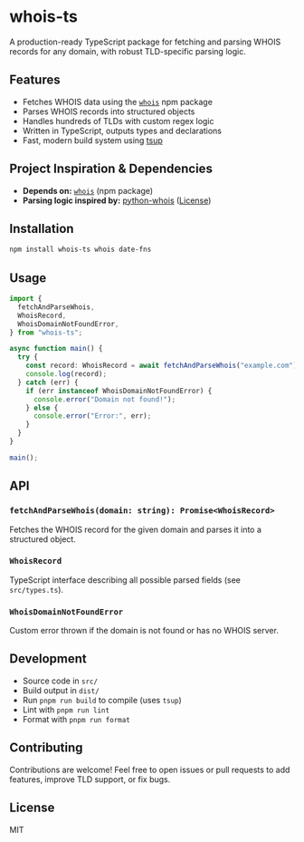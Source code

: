 # whois-ts

A production-ready TypeScript package for fetching and parsing WHOIS records for any domain, with robust TLD-specific parsing logic.

## Features

- Fetches WHOIS data using the [`whois`](https://www.npmjs.com/package/whois) npm package
- Parses WHOIS records into structured objects
- Handles hundreds of TLDs with custom regex logic
- Written in TypeScript, outputs types and declarations
- Fast, modern build system using [tsup](https://tsup.egoist.dev/)

## Project Inspiration & Dependencies

- **Depends on:** [`whois`](https://www.npmjs.com/package/whois) (npm package)
- **Parsing logic inspired by:** [python-whois](https://github.com/richardpenman/whois) ([License](https://github.com/richardpenman/whois/blob/master/LICENSE.txt))

## Installation

```sh
npm install whois-ts whois date-fns
```

## Usage

```ts
import {
  fetchAndParseWhois,
  WhoisRecord,
  WhoisDomainNotFoundError,
} from "whois-ts";

async function main() {
  try {
    const record: WhoisRecord = await fetchAndParseWhois("example.com");
    console.log(record);
  } catch (err) {
    if (err instanceof WhoisDomainNotFoundError) {
      console.error("Domain not found!");
    } else {
      console.error("Error:", err);
    }
  }
}

main();
```

## API

### `fetchAndParseWhois(domain: string): Promise<WhoisRecord>`

Fetches the WHOIS record for the given domain and parses it into a structured object.

### `WhoisRecord`

TypeScript interface describing all possible parsed fields (see `src/types.ts`).

### `WhoisDomainNotFoundError`

Custom error thrown if the domain is not found or has no WHOIS server.

## Development

- Source code in `src/`
- Build output in `dist/`
- Run `pnpm run build` to compile (uses `tsup`)
- Lint with `pnpm run lint`
- Format with `pnpm run format`

## Contributing

Contributions are welcome! Feel free to open issues or pull requests to add features, improve TLD support, or fix bugs.

## License

MIT
